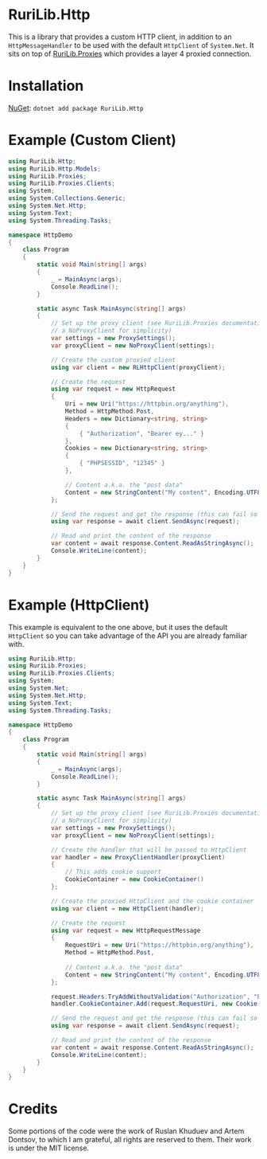 # RuriLib.Http
This is a library that provides a custom HTTP client, in addition to an `HttpMessageHandler` to be used with the default `HttpClient` of `System.Net`. It sits on top of [RuriLib.Proxies](https://github.com/openbullet/OpenBullet2/tree/main/RuriLib.Proxies) which provides a layer 4 proxied connection.

# Installation
[NuGet](https://nuget.org/packages/RuriLib.Http): `dotnet add package RuriLib.Http`

# Example (Custom Client)
```csharp
using RuriLib.Http;
using RuriLib.Http.Models;
using RuriLib.Proxies;
using RuriLib.Proxies.Clients;
using System;
using System.Collections.Generic;
using System.Net.Http;
using System.Text;
using System.Threading.Tasks;

namespace HttpDemo
{
    class Program
    {
        static void Main(string[] args)
        {
            _ = MainAsync(args);
            Console.ReadLine();
        }

        static async Task MainAsync(string[] args)
        {
            // Set up the proxy client (see RuriLib.Proxies documentation, here we use
            // a NoProxyClient for simplicity)
            var settings = new ProxySettings();
            var proxyClient = new NoProxyClient(settings);

            // Create the custom proxied client
            using var client = new RLHttpClient(proxyClient);

            // Create the request
            using var request = new HttpRequest
            {
                Uri = new Uri("https://httpbin.org/anything"),
                Method = HttpMethod.Post,
                Headers = new Dictionary<string, string>
                {
                    { "Authorization", "Bearer ey..." }
                },
                Cookies = new Dictionary<string, string>
                {
                    { "PHPSESSID", "12345" }
                },

                // Content a.k.a. the "post data"
                Content = new StringContent("My content", Encoding.UTF8, "text/plain")
            };

            // Send the request and get the response (this can fail so make sure to wrap it in a try/catch block)
            using var response = await client.SendAsync(request);

            // Read and print the content of the response
            var content = await response.Content.ReadAsStringAsync();
            Console.WriteLine(content);
        }
    }
}
```

# Example (HttpClient)
This example is equivalent to the one above, but it uses the default `HttpClient` so you can take advantage of the API you are already familiar with.

```csharp
using RuriLib.Http;
using RuriLib.Proxies;
using RuriLib.Proxies.Clients;
using System;
using System.Net;
using System.Net.Http;
using System.Text;
using System.Threading.Tasks;

namespace HttpDemo
{
    class Program
    {
        static void Main(string[] args)
        {
            _ = MainAsync(args);
            Console.ReadLine();
        }

        static async Task MainAsync(string[] args)
        {
            // Set up the proxy client (see RuriLib.Proxies documentation, here we use
            // a NoProxyClient for simplicity)
            var settings = new ProxySettings();
            var proxyClient = new NoProxyClient(settings);

            // Create the handler that will be passed to HttpClient
            var handler = new ProxyClientHandler(proxyClient)
            {
                // This adds cookie support
                CookieContainer = new CookieContainer()
            };

            // Create the proxied HttpClient and the cookie container
            using var client = new HttpClient(handler);

            // Create the request
            using var request = new HttpRequestMessage
            {
                RequestUri = new Uri("https://httpbin.org/anything"),
                Method = HttpMethod.Post,
                
                // Content a.k.a. the "post data"
                Content = new StringContent("My content", Encoding.UTF8, "text/plain")
            };

            request.Headers.TryAddWithoutValidation("Authorization", "Bearer ey...");
            handler.CookieContainer.Add(request.RequestUri, new Cookie("PHPSESSID", "12345"));

            // Send the request and get the response (this can fail so make sure to wrap it in a try/catch block)
            using var response = await client.SendAsync(request);

            // Read and print the content of the response
            var content = await response.Content.ReadAsStringAsync();
            Console.WriteLine(content);
        }
    }
}

```

# Credits
Some portions of the code were the work of Ruslan Khuduev and Artem Dontsov, to which I am grateful, all rights are reserved to them. Their work is under the MIT license.
